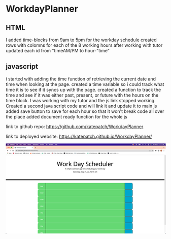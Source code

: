 # WorkdayPlanner

## HTML

I added time-blocks from 9am to 5pm for the workday schedule
created rows with colomns for each of the 8 working hours
after working with tutor updated each id from "timeAM/PM to hour-"time"

## javascript

i started with adding the time function of retrieving the current date and time when looking at the page.
created a time variable so i could track what time it is to see if it syncs up with the page.
created a function to track the time and see if it was either past, present, or future with the hours on the time block.
I was working with my tutor and the js link stopped working.  Created a second java script code and will link it and update it to main js
added save button to save for each hour so that it won't break code all over the place
added document ready function for the whole js

link to github repo: <https://github.com/katepatch/WorkdayPlanner>

link to deployed website: <https://katepatch.github.io/WorkdayPlanner/>

![screenshot](/screenshot-workplanner.png)
